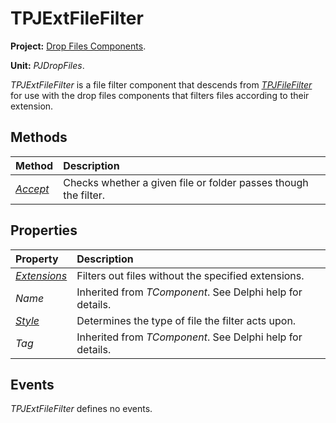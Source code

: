 # TPJExtFileFilter #

**Project:** [Drop Files Components](../API.md).

**Unit:** _PJDropFiles_.

_TPJExtFileFilter_ is a file filter component that descends from _[TPJFileFilter](./TPJFileFilter.md)_ for use with the drop files components that filters files according to their extension.

## Methods ##

| **Method** | **Description** |
|:-----------|:----------------|
| _[Accept](./TPJExtFileFilter-Accept.md)_ | Checks whether a given file or folder passes though the filter. |

## Properties ##

| **Property** | **Description** |
|:-------------|:----------------|
| _[Extensions](./TPJExtFileFilter-Extensions.md)_ | Filters out files without the specified extensions. |
| _Name_ | Inherited from _TComponent_. See Delphi help for details. |
| _[Style](./TPJExtFileFilter-Style.md)_ | Determines the type of file the filter acts upon. |
| _Tag_ | Inherited from _TComponent_. See Delphi help for details. |

## Events ##

_TPJExtFileFilter_ defines no events.